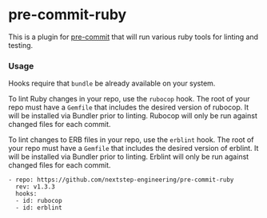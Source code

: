 # pre-commit-ruby

This is a plugin for [pre-commit](https://pre-commit.com) that will run various ruby tools for linting and testing.

### Usage

Hooks require that `bundle` be already available on your system.

To lint Ruby changes in your repo, use the `rubocop` hook. The root of your repo must have a `Gemfile` that includes the desired version of rubocop. It will be installed via Bundler prior to linting. Rubocop will only be run against changed files for each commit.

To lint changes to ERB files in your repo, use the `erblint` hook. The root of your repo must have a `Gemfile` that includes the desired version of erblint. It will be installed via Bundler prior to linting. Erblint will only be run against changed files for each commit.

    - repo: https://github.com/nextstep-engineering/pre-commit-ruby
      rev: v1.3.3
      hooks:
      - id: rubocop
      - id: erblint
